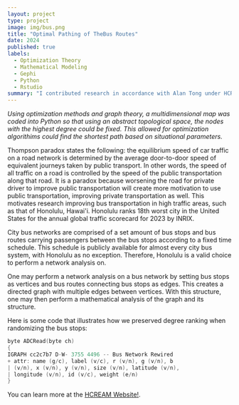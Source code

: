 ```yaml
---
layout: project
type: project
image: img/bus.png
title: "Optimal Pathing of TheBus Routes"
date: 2024
published: true
labels:
  - Optimization Theory
  - Mathematical Modeling
  - Gephi
  - Python 
  - Rstudio
summary: "I contributed research in accordance with Alan Tong under HCREAM (Hawaii Center for Research and Excellence in Applied Mathematics) pertaining to TheBus routes in Oahu."
---
```


*Using optimization methods and graph theory, a multidimensional map was coded into Python so that using an abstract topological space, the nodes with the highest degree could be fixed. This allowed for optimization algorithims could find the shortest path based on situational parameters.*

Thompson paradox states the following: the equilibrium speed of car traffic on a road network is determined by the average door-to-door speed of equivalent journeys taken by public transport. In other words, the speed of all traffic on a road is controlled by the speed of the public transportation along that road. It is a paradox because worsening the road for private driver to improve public transportation will create more motivation to use public transportation, improving private transportation as well. This motivates research improving bus transportation in high traffic areas, such as that of Honolulu, Hawai'i. Honolulu ranks 18th worst city in the United States for the annual global traffic scorecard for 2023 by INRIX.

City bus networks are comprised of a set amount of bus stops and bus routes carrying passengers between the bus stops according to a fixed time schedule. This schedule is publicly available for almost every city bus system, with Honolulu as no exception. Therefore, Honolulu is a valid choice to perform a network analysis on.

One may perform a network analysis on a bus network by setting bus stops as vertices and bus routes connecting bus stops as edges. This creates a directed graph with multiple edges between vertices. With this structure, one may then perform a mathematical analysis of the graph and its structure.

Here is some code that illustrates how we preserved degree ranking when randomizing the bus stops:

```cpp
byte ADCRead(byte ch)
{
IGRAPH cc2c7b7 D-W- 3755 4496 -- Bus Network Rewired
+ attr: name (g/c), label (v/c), r (v/n), g (v/n), b
| (v/n), x (v/n), y (v/n), size (v/n), latitude (v/n),
| longitude (v/n), id (v/c), weight (e/n)
}
```

You can learn more at the [HCREAM Website!](https://hcream.org/blog/2024/12/31/using-network-analysis-to-research-the-oahu-bus-network/).
